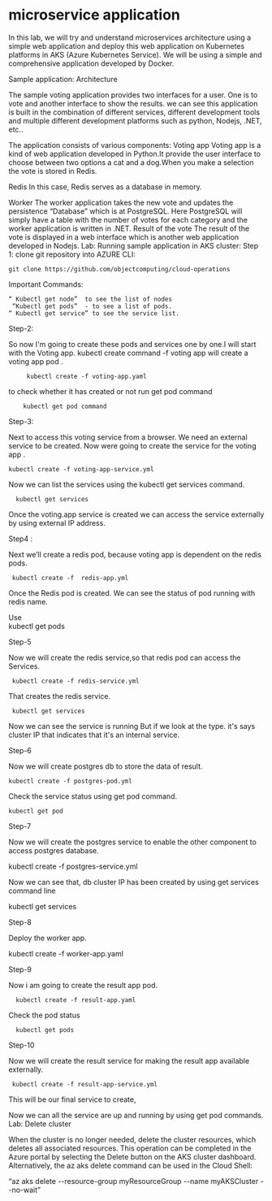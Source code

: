 # microservice application 
In this lab, we will try and understand microservices architecture using a simple web application and deploy this web application on Kubernetes platforms in AKS (Azure Kubernetes Service).
We will be using a simple and comprehensive application developed by Docker. 







Sample application: Architecture 
                     
   
The sample voting application provides two interfaces for a user. One is to vote and another interface to show the results. we can see this application is built in the combination of different services, different development tools and multiple different development platforms such as python, Nodejs, .NET, etc..
 
The application consists of various components:
Voting app
Voting app is a kind of web application developed in Python.It provide the user interface to choose between two options a cat and a dog.When you make a selection the vote is stored in Redis.

Redis
 In this case, Redis serves as a database in memory.


Worker 
      The worker application takes the new vote and updates the persistence “Database”  which is at PostgreSQL. Here PostgreSQL will simply have a table with the number of votes for each category and the worker application is written in .NET.
Result of the vote
    The result of the vote is displayed in a web interface which is another web application developed in Nodejs.
Lab: Running sample application in AKS cluster:
Step 1: clone git repository into AZURE CLI:

    git clone https://github.com/objectcomputing/cloud-operations

Important Commands: 
  
    “ Kubectl get node”  to see the list of nodes
     “Kubectl get pods”  - to see a list of pods. 
    “ Kubectl get service” to see the service list.
 

Step-2:
 
   So now I'm going to  create these pods and services one by one.I will start with the Voting app.
 kubectl create command -f voting app will create a voting app pod .
   
         kubectl create -f voting-app.yaml

  to check whether it has created or not run get pod command

        kubectl get pod command

Step-3:

Next  to access this voting service from a browser. We need an external service to be created.
Now were going to create the service for the voting app .
   
    kubectl create -f voting-app-service.yml

Now we can list the services using the kubectl get services command.

      kubectl get services 

Once the voting.app service is created we can access the service externally by using external IP address.

Step4 :

Next we’ll create a redis pod, because voting app is dependent on the redis pods.
 
     kubectl create -f  redis-app.yml

  Once the  Redis pod is created.  We can see the status of pod running with redis name.

Use   
     kubectl get pods 
   

Step-5

Now we will create the redis service,so that  redis pod can  access the Services.

     kubectl create -f redis-service.yml
   
 That creates the redis service. 
       
     kubectl get services 

Now we can see the service is running But if we look at the type. it's says cluster IP that indicates that it's an internal service.

Step-6

Now we will create postgres db to store the data of result.

    kubectl create -f postgres-pod.yml

Check the service status using get pod command.

    kubectl get pod

Step-7

 Now we will create the postgres service to enable the other component to access  postgres database.
 
  kubectl create -f postgres-service.yml


Now we can see that, db cluster IP has been created by using get services command line 

  kubectl get services

Step-8

Deploy the worker app.

  kubectl create -f worker-app.yaml


Step-9

Now i am going to create the result app pod.

      kubectl create -f result-app.yaml

Check the pod status 
     
      kubectl get pods


Step-10

Now we will create the result service for making the result app available externally.
   
     kubectl create -f result-app-service.yml

This will be our  final service to create, 

Now we can all the service are up and running by using get pod commands.
Lab: Delete cluster

When the cluster is no longer needed, delete the cluster resources, which deletes all associated resources. This operation can be completed in the Azure portal by selecting the Delete button on the AKS cluster dashboard. Alternatively, the az aks delete command can be used in the Cloud Shell:

“az aks delete --resource-group myResourceGroup --name myAKSCluster --no-wait”
